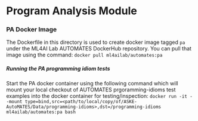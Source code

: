 # Program Analysis Module

### PA Docker Image
The Dockerfile in this directory is used to create docker image tagged `pa` under the ML4AI Lab AUTOMATES DockerHub repository. You can pull that image using the command:
`docker pull ml4ailab/automates:pa`

##### Running the PA programming idiom tests
Start the PA docker container using the following command which will mount your local checkout of AUTOMATES prgoramming-idioms test examples into the docker container for testing/inspection:
`docker run -it --mount type=bind,src=<path/to/local/copy/of/ASKE-AutoMATES/Data/programming-idioms>,dst=/programming-idioms ml4ailab/automates:pa bash`
